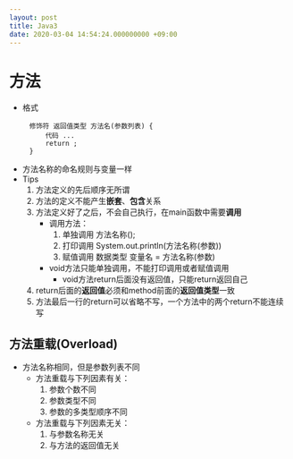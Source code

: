 ```yaml
---
layout: post
title: Java3
date: 2020-03-04 14:54:24.000000000 +09:00
---
```


# 方法
   + 格式
   ```
        修饰符 返回值类型 方法名(参数列表) {
            代码 ...
            return ;
        }
   ```
   + 方法名称的命名规则与变量一样
   + Tips
      1. 方法定义的先后顺序无所谓
      2. 方法的定义不能产生**嵌套**、**包含**关系
      3. 方法定义好了之后，不会自己执行，在main函数中需要**调用**
         + 调用方法：
            1. 单独调用 方法名称();
            2. 打印调用 System.out.println(方法名称(参数))
            3. 赋值调用 数据类型 变量名 = 方法名称(参数)
         + void方法只能单独调用，不能打印调用或者赋值调用
            + void方法return后面没有返回值，只能return返回自己
      4. return后面的**返回值**必须和method前面的**返回值类型**一致
      5. 方法最后一行的return可以省略不写，一个方法中的两个return不能连续写

## 方法重载(Overload)
   + 方法名称相同，但是参数列表不同
      + 方法重载与下列因素有关：
         1. 参数个数不同
         2. 参数类型不同
         3. 参数的多类型顺序不同
      + 方法重载与下列因素无关：
         1. 与参数名称无关
         2. 与方法的返回值无关
